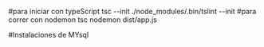#para iniciar con typeScript
tsc --init 
./node_modules/.bin/tslint --init
#para correr con nodemon
tsc
nodemon dist/app.js

#Instalaciones de MYsql
